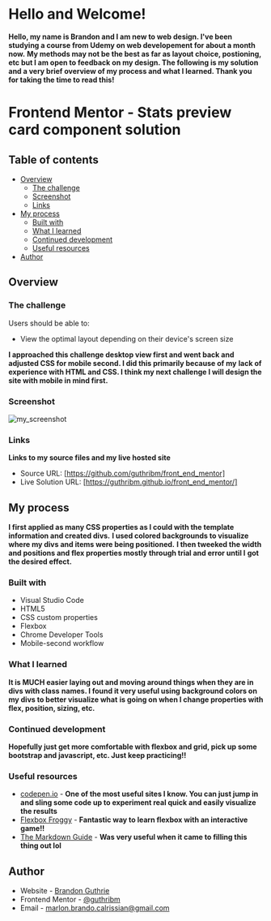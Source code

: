

# Hello and Welcome!
**Hello, my name is Brandon and I am new to web design. I've been studying a course from Udemy on web developement for about a month now.**
**My methods may not be the best as far as layout choice, postioning, etc but I am open to feedback on my design. The following is my solution**
**and a very brief overview of my process and what I learned. Thank you for taking the time to read this!**

# Frontend Mentor - Stats preview card component solution

## Table of contents

- [Overview](#overview)
  - [The challenge](#the-challenge)
  - [Screenshot](#screenshot)
  - [Links](#links)
- [My process](#my-process)
  - [Built with](#built-with)
  - [What I learned](#what-i-learned)
  - [Continued development](#continued-development)
  - [Useful resources](#useful-resources)
- [Author](#author)

## Overview

### The challenge

Users should be able to:

- View the optimal layout depending on their device's screen size

**I approached this challenge desktop view first and went back and adjusted CSS for mobile second. I did this primarily because of my**
**lack of experience with HTML and CSS. I think my next challenge I will design the site with mobile in mind first.**

### Screenshot

![my_screenshot](../images/frontend_mentor_screen_grab_01.png)

### Links

**Links to my source files and my live hosted site**

- Source URL: [https://github.com/guthribm/front_end_mentor]
- Live Solution URL: [https://guthribm.github.io/front_end_mentor/]



## My process

**I first applied as many CSS properties as I could with the template information and created divs.**
**I used colored backgrounds to visualize where my divs and items were being positioned.**
**I then tweeked the width and positions and flex properties mostly through trial and error until I**
**got the desired effect.**

### Built with

- Visual Studio Code
- HTML5
- CSS custom properties
- Flexbox
- Chrome Developer Tools
- Mobile-second workflow

### What I learned

**It is MUCH easier laying out and moving around things when they are in divs with class**
**names. I found it very useful using background colors on my divs to better visualize what**
**is going on when I change properties with flex, position, sizing, etc.**

### Continued development

**Hopefully just get more comfortable with flexbox and grid, pick up some bootstrap and javascript, etc. Just keep practicing!!**


### Useful resources

- [codepen.io](https://codepen.io/pen/) - **One of the most useful sites I know. You can just jump in and sling some code up to experiment real quick and easily visualize the results**
- [Flexbox Froggy](http://flexboxfroggy.com/) - **Fantastic way to learn flexbox with an interactive game!!**
- [The Markdown Guide](https://www.markdownguide.org/) - **Was very useful when it came to filling this thing out lol**



## Author



- Website - [Brandon Guthrie](https://guthribm.github.io/cv/)
- Frontend Mentor - [@guthribm](https://www.frontendmentor.io/profile/guthribm)
- Email - marlon.brando.calrissian@gmail.com



